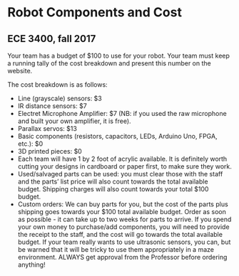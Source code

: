 # Robot Components and Cost

## ECE 3400, fall 2017

Your team has a budget of $100 to use for your robot. Your team must keep a running tally of the cost breakdown and present this number on the website.

The cost breakdown is as follows:

* Line (grayscale) sensors: $3
* IR distance sensors: $7
* Electret Microphone Amplifier: $7 (NB: if you used the raw microphone and built your own amplifier, it is free). 
* Parallax servos: $13
* Basic components (resistors, capacitors, LEDs, Arduino Uno, FPGA, etc.): $0
* 3D printed pieces: $0
* Each team will have 1 by 2 foot of acrylic available. It is definitely worth cutting your designs in cardboard or paper first, to make sure they work. 
* Used/salvaged parts can be used: you must clear those with the staff and the parts’ list price will also count towards the total available budget. Shipping charges will also count towards your total $100 budget.
* Custom orders: We can buy parts for you, but the cost of the parts plus shipping goes towards your $100 total available budget. Order as soon as possible - it can take up to two weeks for parts to arrive. If you spend your own money to purchase/add components, you will need to provide the receipt to the staff, and the cost will go towards the total available budget. If your team really wants to use ultrasonic sensors, you can, but be warned that it will be tricky to use them appropriately in a maze environment. ALWAYS get approval from the Professor before ordering anything!
